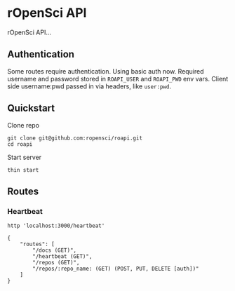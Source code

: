 rOpenSci API
============

rOpenSci API...

## Authentication

Some routes require authentication. Using basic auth now. Required username and password stored in `ROAPI_USER` and `ROAPI_PWD` env vars. Client side username:pwd passed in via headers, like `user:pwd`.

## Quickstart

Clone repo

```
git clone git@github.com:ropensci/roapi.git
cd roapi
```

Start server

```
thin start
```

## Routes

### Heartbeat

```
http 'localhost:3000/heartbeat'
```

```
{
    "routes": [
        "/docs (GET)",
        "/heartbeat (GET)",
        "/repos (GET)",
        "/repos/:repo_name: (GET) (POST, PUT, DELETE [auth])"
    ]
}
```
